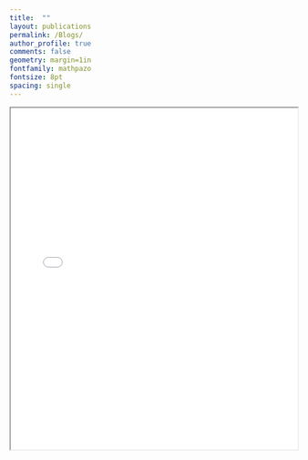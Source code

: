 ```yaml
---
title:  ""
layout: publications
permalink: /Blogs/
author_profile: true
comments: false
geometry: margin=1in
fontfamily: mathpazo
fontsize: 8pt
spacing: single
---
```



<iframe src="/assets/pdfjs/web/viewer.html?file=T32-slides.pdf" width="100%" height="600px"></iframe>


<!--
Blog Page

{% for post in site.posts %}
  {% include archive-single.html %}
{% endfor %}
-->
